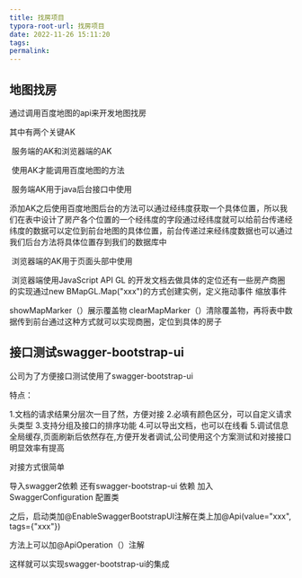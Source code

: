 ```yaml
---
title: 找房项目
typora-root-url: 找房项目
date: 2022-11-26 15:11:20
tags:
permalink:
---
```




## 地图找房

通过调用百度地图的api来开发地图找房

其中有两个关键AK  

​	服务端的AK和浏览器端的AK   

​	使用AK才能调用百度地图的方法

​		服务端AK用于java后台接口中使用

​			添加AK之后使用百度地图后台的方法可以通过经纬度获取一个具体位置，所以我们在表中设计了房产各个位置的一个经纬度的字段通过经纬度就可以给前台传递经纬度的数据可以定位到前台地图的具体位置，前台传递过来经纬度数据也可以通过我们后台方法将具体位置存到我们的数据库中

​		浏览器端的AK用于页面头部中使用

​			浏览器端使用JavaScript API GL  的开发文档去做具体的定位还有一些房产商圈的实现通过new BMapGL.Map("xxx")的方式创建实例，定义拖动事件 缩放事件

showMapMarker（）展示覆盖物  clearMapMarker（）清除覆盖物，再将表中数据传到前台通过这种方式就可以实现商圈，定位到具体的房子

## 接口测试swagger-bootstrap-ui

公司为了方便接口测试使用了swagger-bootstrap-ui  

特点：

1.文档的请求结果分层次一目了然，方便对接
2.必填有颜色区分，可以自定义请求头类型
3.支持分组及接口的排序功能
4.可以导出文档，也可以在线看
5.调试信息全局缓存,页面刷新后依然存在,方便开发者调试,公司使用这个方案测试和对接接口明显效率有提高

对接方式很简单

导入swagger2依赖 还有swagger-bootstrap-ui  依赖 加入SwaggerConfiguration 配置类

之后，启动类加@EnableSwaggerBootstrapUI注解在类上加@Api(value="xxx", tags={"xxx"})

方法上可以加@ApiOperation（）注解

这样就可以实现swagger-bootstrap-ui的集成